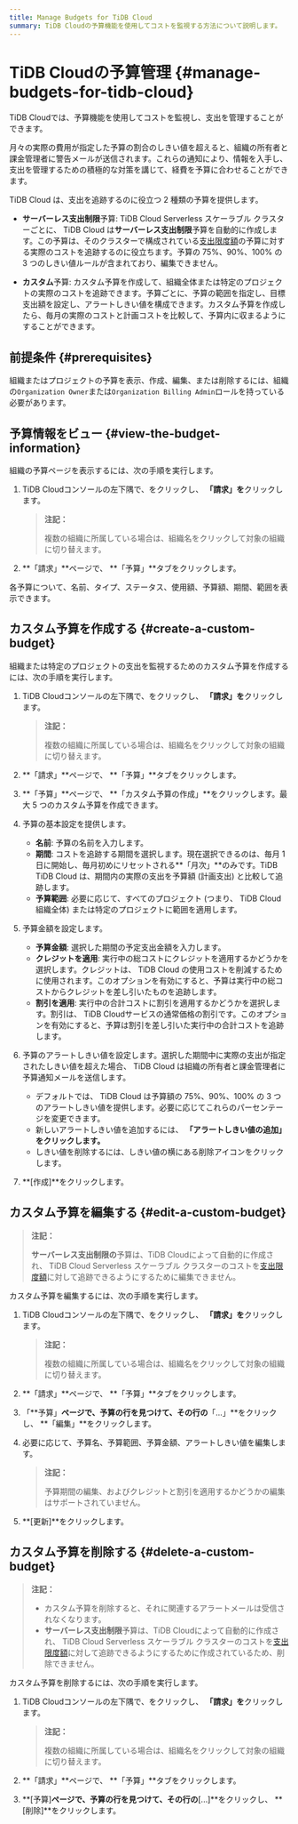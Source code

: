 ```yaml
---
title: Manage Budgets for TiDB Cloud
summary: TiDB Cloudの予算機能を使用してコストを監視する方法について説明します。
---
```


# TiDB Cloudの予算管理 {#manage-budgets-for-tidb-cloud}

TiDB Cloudでは、予算機能を使用してコストを監視し、支出を管理することができます。

月々の実際の費用が指定した予算の割合のしきい値を超えると、組織の所有者と課金管理者に警告メールが送信されます。これらの通知により、情報を入手し、支出を管理するための積極的な対策を講じて、経費を予算に合わせることができます。

TiDB Cloud は、支出を追跡するのに役立つ 2 種類の予算を提供します。

-   **サーバーレス支出制限**予算: TiDB Cloud Serverless スケーラブル クラスターごとに、 TiDB Cloud は**サーバーレス支出制限**予算を自動的に作成します。この予算は、そのクラスターで構成されている[支出限度額](/tidb-cloud/manage-serverless-spend-limit.md)の予算に対する実際のコストを追跡するのに役立ちます。予算の 75%、90%、100% の 3 つのしきい値ルールが含まれており、編集できません。

-   **カスタム**予算: カスタム予算を作成して、組織全体または特定のプロジェクトの実際のコストを追跡できます。予算ごとに、予算の範囲を指定し、目標支出額を設定し、アラートしきい値を構成できます。カスタム予算を作成したら、毎月の実際のコストと計画コストを比較して、予算内に収まるようにすることができます。

## 前提条件 {#prerequisites}

組織またはプロジェクトの予算を表示、作成、編集、または削除するには、組織の`Organization Owner`または`Organization Billing Admin`ロールを持っている必要があります。

## 予算情報をビュー {#view-the-budget-information}

組織の予算ページを表示するには、次の手順を実行します。

1.  TiDB Cloudコンソールの左下隅で、<mdsvgicon name="icon-top-organization">をクリックし、 **「請求」を**クリックします。</mdsvgicon>

    > **注記：**
    >
    > 複数の組織に所属している場合は、組織名をクリックして対象の組織に切り替えます。

2.  **「請求」**ページで、 **「予算」**タブをクリックします。

各予算について、名前、タイプ、ステータス、使用額、予算額、期間、範囲を表示できます。

## カスタム予算を作成する {#create-a-custom-budget}

組織または特定のプロジェクトの支出を監視するためのカスタム予算を作成するには、次の手順を実行します。

1.  TiDB Cloudコンソールの左下隅で、<mdsvgicon name="icon-top-organization">をクリックし、 **「請求」を**クリックします。</mdsvgicon>

    > **注記：**
    >
    > 複数の組織に所属している場合は、組織名をクリックして対象の組織に切り替えます。

2.  **「請求」**ページで、 **「予算」**タブをクリックします。

3.  **「予算」**ページで、 **「カスタム予算の作成」**をクリックします。最大 5 つのカスタム予算を作成できます。

4.  予算の基本設定を提供します。

    -   **名前**: 予算の名前を入力します。
    -   **期間**: コストを追跡する期間を選択します。現在選択できるのは、毎月 1 日に開始し、毎月初めにリセットされる**「月次」**のみです。TiDB TiDB Cloud は、期間内の実際の支出を予算額 (計画支出) と比較して追跡します。
    -   **予算範囲**: 必要に応じて、すべてのプロジェクト (つまり、 TiDB Cloud組織全体) または特定のプロジェクトに範囲を適用します。

5.  予算金額を設定します。

    -   **予算金額**: 選択した期間の予定支出金額を入力します。
    -   **クレジットを適用**: 実行中の総コストにクレジットを適用するかどうかを選択します。クレジットは、 TiDB Cloud の使用コストを削減するために使用されます。このオプションを有効にすると、予算は実行中の総コストからクレジットを差し引いたものを追跡します。
    -   **割引を適用**: 実行中の合計コストに割引を適用するかどうかを選択します。割引は、 TiDB Cloudサービスの通常価格の割引です。このオプションを有効にすると、予算は割引を差し引いた実行中の合計コストを追跡します。

6.  予算のアラートしきい値を設定します。選択した期間中に実際の支出が指定されたしきい値を超えた場合、 TiDB Cloud は組織の所有者と課金管理者に予算通知メールを送信します。

    -   デフォルトでは、 TiDB Cloud は予算額の 75%、90%、100% の 3 つのアラートしきい値を提供します。必要に応じてこれらのパーセンテージを変更できます。
    -   新しいアラートしきい値を追加するには、 **「アラートしきい値の追加」をクリックします。**
    -   しきい値を削除するには、しきい値の横にある削除アイコンをクリックします。

7.  **[作成]**をクリックします。

## カスタム予算を編集する {#edit-a-custom-budget}

> **注記：**
>
> **サーバーレス支出制限の**予算は、TiDB Cloudによって自動的に作成され、 TiDB Cloud Serverless スケーラブル クラスターのコストを[支出限度額](/tidb-cloud/manage-serverless-spend-limit.md)に対して追跡できるようにするために編集できません。

カスタム予算を編集するには、次の手順を実行します。

1.  TiDB Cloudコンソールの左下隅で、<mdsvgicon name="icon-top-organization">をクリックし、 **「請求」を**クリックします。</mdsvgicon>

    > **注記：**
    >
    > 複数の組織に所属している場合は、組織名をクリックして対象の組織に切り替えます。

2.  **「請求」**ページで、 **「予算」**タブをクリックします。

3.  「**予算」**ページで、予算の行を見つけて、その行の**「...」**をクリックし、 **「編集」**をクリックします。

4.  必要に応じて、予算名、予算範囲、予算金額、アラートしきい値を編集します。

    > **注記：**
    >
    > 予算期間の編集、およびクレジットと割引を適用するかどうかの編集はサポートされていません。

5.  **[更新]**をクリックします。

## カスタム予算を削除する {#delete-a-custom-budget}

> **注記：**
>
> -   カスタム予算を削除すると、それに関連するアラートメールは受信されなくなります。
> -   **サーバーレス支出制限**予算は、TiDB Cloudによって自動的に作成され、 TiDB Cloud Serverless スケーラブル クラスターのコストを[支出限度額](/tidb-cloud/manage-serverless-spend-limit.md)に対して追跡できるようにするために作成されているため、削除できません。

カスタム予算を削除するには、次の手順を実行します。

1.  TiDB Cloudコンソールの左下隅で、<mdsvgicon name="icon-top-organization">をクリックし、 **「請求」を**クリックします。</mdsvgicon>

    > **注記：**
    >
    > 複数の組織に所属している場合は、組織名をクリックして対象の組織に切り替えます。

2.  **「請求」**ページで、 **「予算」**タブをクリックします。

3.  **[予算]**ページで、予算の行を見つけて、その行の**[...]**をクリックし、 **[削除]**をクリックします。
